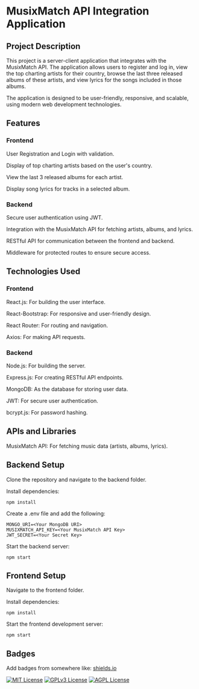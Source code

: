 
# MusixMatch API Integration Application

## Project Description

This project is a server-client application that integrates with the MusixMatch API. The application allows users to register and log in, view the top charting artists for their country, browse the last three released albums of these artists, and view lyrics for the songs included in those albums.

The application is designed to be user-friendly, responsive, and scalable, using modern web development technologies.

## Features

### Frontend

User Registration and Login with validation.

Display of top charting artists based on the user's country.

View the last 3 released albums for each artist.

Display song lyrics for tracks in a selected album.

### Backend

Secure user authentication using JWT.

Integration with the MusixMatch API for fetching artists, albums, and lyrics.

RESTful API for communication between the frontend and backend.

Middleware for protected routes to ensure secure access.

## Technologies Used

### Frontend

React.js: For building the user interface.

React-Bootstrap: For responsive and user-friendly design.

React Router: For routing and navigation.

Axios: For making API requests.

### Backend

Node.js: For building the server.

Express.js: For creating RESTful API endpoints.

MongoDB: As the database for storing user data.

JWT: For secure user authentication.

bcrypt.js: For password hashing.

## APIs and Libraries

MusixMatch API: For fetching music data (artists, albums, lyrics).

## Backend Setup

Clone the repository and navigate to the backend folder.

Install dependencies:

``` npm install ```

Create a .env file and add the following:

``` 
MONGO_URI=<Your MongoDB URI>
MUSIXMATCH_API_KEY=<Your MusixMatch API Key>
JWT_SECRET=<Your Secret Key> 
```

Start the backend server:

```
npm start
```
## Frontend Setup

Navigate to the frontend folder.

Install dependencies:

``` npm install ```

Start the frontend development server:

``` npm start ```


## Badges

Add badges from somewhere like: [shields.io](https://shields.io/)

[![MIT License](https://img.shields.io/badge/License-MIT-green.svg)](https://choosealicense.com/licenses/mit/)
[![GPLv3 License](https://img.shields.io/badge/License-GPL%20v3-yellow.svg)](https://opensource.org/licenses/)
[![AGPL License](https://img.shields.io/badge/license-AGPL-blue.svg)](http://www.gnu.org/licenses/agpl-3.0)


